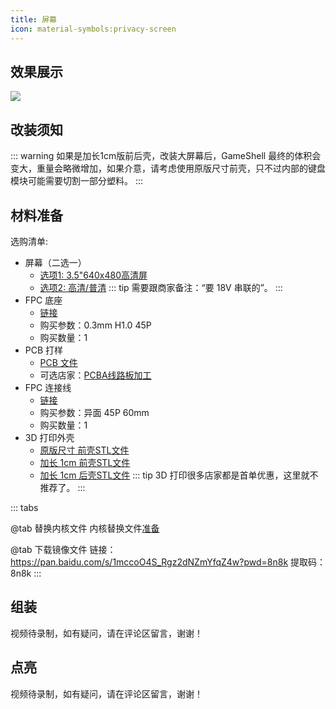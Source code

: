 ```yaml
---
title: 屏幕
icon: material-symbols:privacy-screen
---
```


## 效果展示

![](https://clockworkpifans.github.io/website/images/screen_showcase.jpg)

## 改装须知

::: warning
如果是加长1cm版前后壳，改装大屏幕后，GameShell 最终的体积会变大，重量会略微增加，如果介意，请考虑使用原版尺寸前壳，只不过内部的键盘模块可能需要切割一部分塑料。
:::

## 材料准备

选购清单:

- 屏幕（二选一）
  - [选项1: 3.5"640x480高清屏](https://item.taobao.com/item.htm?id=620085054499) 
  - [选项2: 高清/普清](https://item.taobao.com/item.htm?id=624580652735) 
    ::: tip
    需要跟商家备注：“要 18V 串联的”。
    :::
- FPC 底座
  - [链接](https://item.taobao.com/item.htm?spm=a1z10.3-c.w4002-22306881049.11.681e2eeciI7LO7&id=574405341541)
  - 购买参数：0.3mm H1.0 45P
  - 购买数量：1
- PCB 打样
  - [PCB 文件](https://github.com/ClockworkPiFans/GameShell_ScreenHacking/raw/main/PCB/adapter.PCB)
  - 可选店家：[PCBA线路板加工](https://item.taobao.com/item.htm?id=548377684758)
- FPC 连接线
  - [链接](https://item.taobao.com/item.htm?spm=a1z10.3-c.w4002-16327681171.37.d71171d3Vm6TDU&id=565842370557)
  - 购买参数：异面 45P 60mm
  - 购买数量：1
- 3D 打印外壳
  - [原版尺寸 前壳STL文件](https://github.com/ClockworkPiFans/GameShell_ScreenHacking/raw/main/3D%20model/original-front-case.stl)
  - [加长 1cm 前壳STL文件](https://github.com/ClockworkPiFans/GameShell_ScreenHacking/raw/main/3D%20model/plus-front-case.stl)
  - [加长 1cm 后壳STL文件](https://github.com/ClockworkPiFans/GameShell_ScreenHacking/raw/main/3D%20model/plus-back-case.stl)
    ::: tip
    3D 打印很多店家都是首单优惠，这里就不推荐了。
    :::

::: tabs

@tab 替换内核文件
内核替换文件[准备](https://github.com/ClockworkPiFans/GameShell_ScreenHacking/tree/main/kernel_480p)

@tab 下载镜像文件
链接：https://pan.baidu.com/s/1mccoO4S_Rgz2dNZmYfqZ4w?pwd=8n8k 
提取码：8n8k
:::

## 组装

视频待录制，如有疑问，请在评论区留言，谢谢！

## 点亮

视频待录制，如有疑问，请在评论区留言，谢谢！
